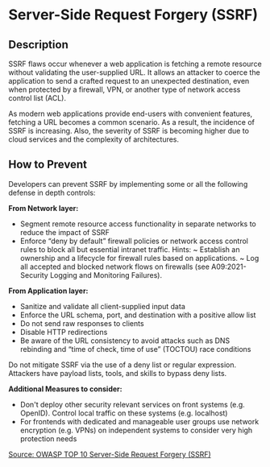 # Server-Side Request Forgery (SSRF)
## Description
SSRF flaws occur whenever a web application is fetching a remote resource without validating the user-supplied URL. It allows an attacker to coerce the application to send a crafted request to an unexpected destination, even when protected by a firewall, VPN, or another type of network access control list (ACL).

As modern web applications provide end-users with convenient features, fetching a URL becomes a common scenario. As a result, the incidence of SSRF is increasing. Also, the severity of SSRF is becoming higher due to cloud services and the complexity of architectures.

## How to Prevent
Developers can prevent SSRF by implementing some or all the following defense in depth controls:

**From Network layer:**
- Segment remote resource access functionality in separate networks to reduce the impact of SSRF
- Enforce “deny by default” firewall policies or network access control rules to block all but essential intranet traffic.
Hints:
~ Establish an ownership and a lifecycle for firewall rules based on applications.
~ Log all accepted and blocked network flows on firewalls (see A09:2021-Security Logging and Monitoring Failures).

**From Application layer:**
- Sanitize and validate all client-supplied input data
- Enforce the URL schema, port, and destination with a positive allow list
- Do not send raw responses to clients
- Disable HTTP redirections
- Be aware of the URL consistency to avoid attacks such as DNS rebinding and “time of check, time of use” (TOCTOU) race conditions

Do not mitigate SSRF via the use of a deny list or regular expression. Attackers have payload lists, tools, and skills to bypass deny lists.

**Additional Measures to consider:**
- Don't deploy other security relevant services on front systems (e.g. OpenID). Control local traffic on these systems (e.g. localhost)
- For frontends with dedicated and manageable user groups use network encryption (e.g. VPNs) on independent systems to consider very high protection needs

[Source: OWASP TOP 10 Server-Side Request Forgery (SSRF)](https://owasp.org/Top10/A10_2021-Server-Side_Request_Forgery_%28SSRF%29/)